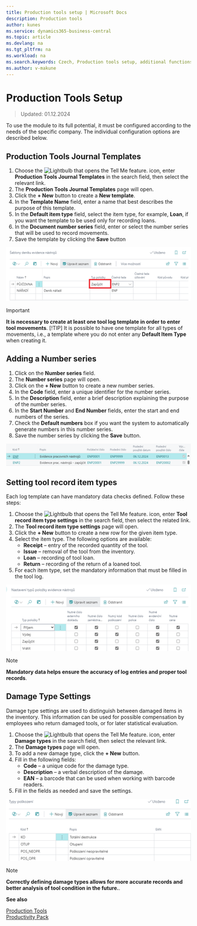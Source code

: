 ```yaml
---
title: Production tools setup | Microsoft Docs
description: Production tools
author: kunes
ms.service: dynamics365-business-central
ms.topic: article
ms.devlang: na
ms.tgt_pltfrm: na
ms.workload: na
ms.search.keywords: Czech, Production tools setup, additional functions
ms.author: v-makune
---
```

# Production Tools Setup

> Updated: 01.12.2024

To use the module to its full potential, it must be configured according to the needs of the specific company. The individual configuration options are described below.

## Production Tools Journal Templates

1. Choose the ![Lightbulb that opens the Tell Me feature.](media/ui-search/search_small.png "Tell me what you want to do") icon, enter **Production Tools Journal Templates** in the search field, then select the relevant link.
2. The **Production Tools Journal Templates** page will open.
3. Click the **+ New** button to create a **New template**.
4. In the **Template Name** field, enter a name that best describes the purpose of this template.
5. In the **Default item type** field, select the item type, for example, **Loan**, if you want the template to be used only for recording loans.
6. In the **Document number series** field, enter or select the number series that will be used to record movements.
7. Save the template by clicking the **Save** button

![Tool and equipment records - template settings](media/production-tools-tool-journal-template.png)

> [!IMPORTANT]  
> **It is necessary to create at least one tool log template in order to enter tool movements**.
> [!TIP]
> It is possible to have one template for all types of movements, i.e., a template where you do not enter any **Default Item Type** when creating it.

## Adding a Number series

1. Click on the **Number series** field.
2. The **Number series** page will open.
3. Click on the **+ New** button to create a new number series.
4. In the **Code** field, enter a unique identifier for the number series.
5. In the **Description** field, enter a brief description explaining the purpose of the number series.
6. In the **Start Number** and **End Number** fields, enter the start and end numbers of the series.
7. Check the **Default numbers** box if you want the system to automatically generate numbers in this number series.
8. Save the number series by clicking the **Save** button.

![Tool and equipment records - adding a number series](media/production-tools-add-no.series.png)

## Setting tool record item types

Each log template can have mandatory data checks defined. Follow these steps:

1. Choose the ![Lightbulb that opens the Tell Me feature.](media/ui-search/search_small.png "Tell me what you want to do") icon, enter **Tool record item type settings** in the search field, then select the related link.
2. The **Tool record item type settings** page will open.
3. Click the **+ New** button to create a new row for the given item type.
4. Select the item type. The following options are available:
   - **Receipt** – entry of the recorded quantity of the tool.
   - **Issue** – removal of the tool from the inventory.
   - **Loan** – recording of tool loan.
   - **Return** – recording of the return of a loaned tool.
5. For each item type, set the mandatory information that must be filled in the tool log.

![Tool and equipment records - item type settings](media/production-tools-tool-entry-type-setup.png)

> [!NOTE]  
> **Mandatory data helps ensure the accuracy of log entries and proper tool records**.

## Damage Type Settings

Damage type settings are used to distinguish between damaged items in the inventory. This information can be used for possible compensation by employees who return damaged tools, or for later statistical evaluation.

1. Choose the ![Lightbulb that opens the Tell Me feature.](media/ui-search/search_small.png "Tell me what you want to do") icon, enter **Damage types** in the search field, then select the relevant link.
2. The **Damage types** page will open.
3. To add a new damage type, click the **+ New** button.
4. Fill in the following fields:
   - **Code** – a unique code for the damage type.
   - **Description** – a verbal description of the damage.
   - **EAN** – a barcode that can be used when working with barcode readers.
5. Fill in the fields as needed and save the settings.

![Tool and Equipment Records - Damage Type Settings](media/production-tools-damage-types.png)

> [!NOTE]  
> **Correctly defining damage types allows for more accurate records and better analysis of tool condition in the future.**.

**See also**  

[Production Tools](production-tools.md)  
[Productivity Pack](productivity-pack.md)
